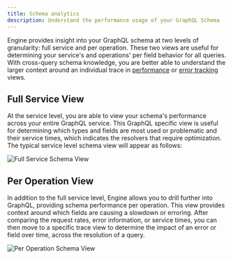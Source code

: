 ```yaml
---
title: Schema analytics
description: Understand the performance usage of your GraphQL Schema
---
```


Engine provides insight into your GraphQL schema at two levels of granularity: full service and per operation. These two views are useful for determining your service's and operations' per field behavior for all queries. With cross-query schema knowledge, you are better able to understand the larger context around an individual trace in [performance](./performance.html) or [error tracking](./error-tracking.html) views.

<h2 id="service">Full Service View</h2>

At the service level, you are able to view your schema's performance across your entire GraphQL service. This GraphQL specific view is useful for determining which types and fields are most used or problematic and their service times, which indicates the resolvers that require optimization. The typical service level schema view will appear as follows:

![Full Service Schema View](../img/schema-view/service-schema-view.png)

<h2 id="per-operation">Per Operation View</h2>

In addition to the full service level, Engine allows you to drill further into GraphQL, providing schema performance per operation. This view provides context around which fields are causing a slowdown or erroring. After comparing the request rates, error information, or service times, you can then move to a specific trace view to determine the impact of an error or field over time, across the resolution of a query.

![Per Operation Schema View](../img/schema-view/operation-schema-view.png)
